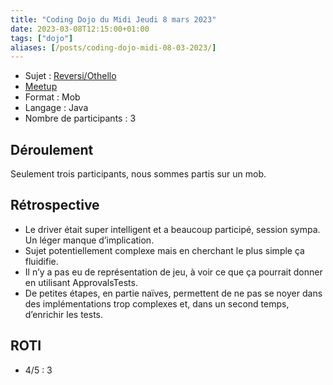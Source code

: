 ```yaml
---
title: "Coding Dojo du Midi Jeudi 8 mars 2023"
date: 2023-03-08T12:15:00+01:00
tags: ["dojo"]
aliases: [/posts/coding-dojo-midi-08-03-2023/]
---
```


- Sujet : [Reversi/Othello](https://github.com/garora/TDD-Katas/blob/main/KatasReadme.md#reversi-)
- [Meetup](https://www.meetup.com/fr-FR/software-craftsmanship-lyon/events/291954699/)
- Format : Mob
- Langage : Java
- Nombre de participants : 3

## Déroulement

Seulement trois participants, nous sommes partis sur un mob.

## Rétrospective

- Le driver était super intelligent et a beaucoup participé, session sympa. Un léger manque d’implication.
- Sujet potentiellement complexe mais en cherchant le plus simple ça fluidifie.
- Il n’y a pas eu de représentation de jeu, à voir ce que ça pourrait donner en utilisant ApprovalsTests.
- De petites étapes, en partie naïves, permettent de ne pas se noyer dans des implémentations trop complexes et, dans un second temps, d’enrichir les tests.

## ROTI

- 4/5 : 3
